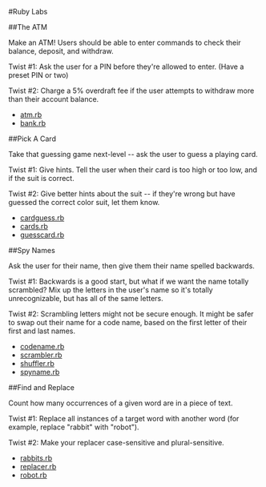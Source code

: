 #Ruby Labs

##The ATM

Make an ATM! Users should be able to enter commands to check their balance, deposit, and withdraw.

Twist #1: Ask the user for a PIN before they're allowed to enter. (Have a preset PIN or two)

Twist #2: Charge a 5% overdraft fee if the user attempts to withdraw more than their account balance.

- [atm.rb](https://github.com/ga-students/WDI_LA_5-6/blob/master/00-week/ruby%20labs/atm.rb) 
- [bank.rb](https://github.com/ga-students/WDI_LA_5-6/blob/master/00-week/ruby%20labs/bank.rb) 

##Pick A Card

Take that guessing game next-level -- ask the user to guess a playing card.

Twist #1: Give hints. Tell the user when their card is too high or too low, and if the suit is correct.

Twist #2: Give better hints about the suit -- if they're wrong but have guessed the correct color suit, let them know.

- [cardguess.rb](https://github.com/ga-students/WDI_LA_5-6/blob/master/00-week/ruby%20labs/cardguess.rb) 
- [cards.rb](https://github.com/ga-students/WDI_LA_5-6/blob/master/00-week/ruby%20labs/cards.rb) 
- [guesscard.rb](https://github.com/ga-students/WDI_LA_5-6/blob/master/00-week/ruby%20labs/guesscard.rb) 



##Spy Names

Ask the user for their name, then give them their name spelled backwards.

Twist #1: Backwards is a good start, but what if we want the name totally scrambled? Mix up the letters in the user's name so it's totally unrecognizable, but has all of the same letters.

Twist #2: Scrambling letters might not be secure enough. It might be safer to swap out their name for a code name, based on the first letter of their first and last names.

- [codename.rb](https://github.com/ga-students/WDI_LA_5-6/blob/master/00-week/ruby%20labs/codename.rb) 
- [scrambler.rb](https://github.com/ga-students/WDI_LA_5-6/blob/master/00-week/ruby%20labs/scrambler.rb) 
- [shuffler.rb](https://github.com/ga-students/WDI_LA_5-6/blob/master/00-week/ruby%20labs/shuffler.rb) 
- [spyname.rb](https://github.com/ga-students/WDI_LA_5-6/blob/master/00-week/ruby%20labs/spyname.rb) 



##Find and Replace

Count how many occurrences of a given word are in a piece of text.

Twist #1: Replace all instances of a target word with another word (for example, replace "rabbit" with "robot").

Twist #2: Make your replacer case-sensitive and plural-sensitive.

- [rabbits.rb](https://github.com/ga-students/WDI_LA_5-6/blob/master/00-week/ruby%20labs/rabbits.rb)
- [replacer.rb](https://github.com/ga-students/WDI_LA_5-6/blob/master/00-week/ruby%20labs/replacer.rb) 
- [robot.rb](https://github.com/ga-students/WDI_LA_5-6/blob/master/00-week/ruby%20labs/robot.rb) 